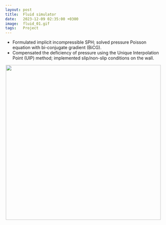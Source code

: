 ```yaml
---
layout: post
title:  Fluid simulator
date:   2023-12-09 02:35:00 +0300
image:  fluid_01.gif
tags:   Project
---
```

* Formulated implicit incompressible SPH; solved pressure Poisson equation with bi-conjugate gradient (BiCG).
* Compensated the deficiency of pressure using the Unique Interpolation Point (UIP) method; implemented slip/non-slip conditions on the wall.

<img src="/wanki/images/fluid_02.gif" alt="" data-action="zoom" style="display: block; margin: 0 auto; width: 500px;;" class="">
